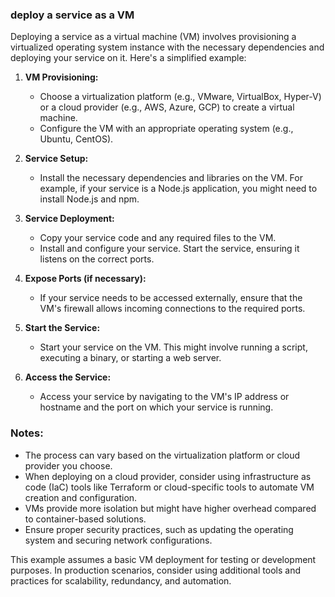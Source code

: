 ### deploy a service as a VM

Deploying a service as a virtual machine (VM) involves provisioning a virtualized operating system instance with the necessary dependencies and deploying your service on it. Here's a simplified example:

1. **VM Provisioning:**

   - Choose a virtualization platform (e.g., VMware, VirtualBox, Hyper-V) or a cloud provider (e.g., AWS, Azure, GCP) to create a virtual machine.
   - Configure the VM with an appropriate operating system (e.g., Ubuntu, CentOS).

2. **Service Setup:**

   - Install the necessary dependencies and libraries on the VM. For example, if your service is a Node.js application, you might need to install Node.js and npm.

3. **Service Deployment:**

   - Copy your service code and any required files to the VM.
   - Install and configure your service. Start the service, ensuring it listens on the correct ports.

4. **Expose Ports (if necessary):**

   - If your service needs to be accessed externally, ensure that the VM's firewall allows incoming connections to the required ports.

5. **Start the Service:**

   - Start your service on the VM. This might involve running a script, executing a binary, or starting a web server.

6. **Access the Service:**
   - Access your service by navigating to the VM's IP address or hostname and the port on which your service is running.

### Notes:

- The process can vary based on the virtualization platform or cloud provider you choose.
- When deploying on a cloud provider, consider using infrastructure as code (IaC) tools like Terraform or cloud-specific tools to automate VM creation and configuration.
- VMs provide more isolation but might have higher overhead compared to container-based solutions.
- Ensure proper security practices, such as updating the operating system and securing network configurations.

This example assumes a basic VM deployment for testing or development purposes. In production scenarios, consider using additional tools and practices for scalability, redundancy, and automation.
